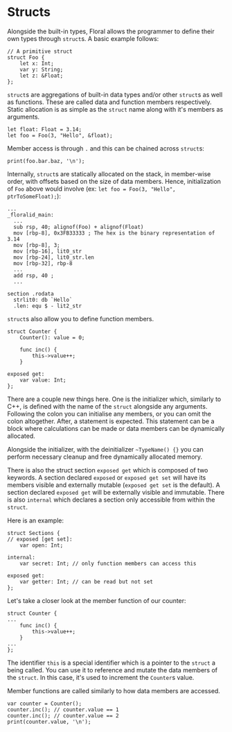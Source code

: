 #  Structs

Alongside the built-in types, Floral allows the programmer to define their own types through `struct`s. A basic example follows:

```
// A primitive struct
struct Foo {
    let x: Int;
    var y: String;
    let z: &Float;
};
```

`struct`s are aggregations of built-in data types and/or other `struct`s as well as functions. These are called data and function members respectively. Static allocation is as simple as the `struct` name along with it's members as arguments.

```
let float: Float = 3.14;
let foo = Foo(3, "Hello", &float);
```

Member access is through `.` and this can be chained across `struct`s:

```
print(foo.bar.baz, '\n');
```

Internally, `struct`s are statically allocated on the stack, in member-wise order, with offsets based on the size of data members. Hence, initialization of `Foo` above would involve (ex: `let foo = Foo(3, "Hello", ptrToSomeFloat);`):

```
...
_floralid_main:
  ...
  sub rsp, 40; alignof(Foo) + alignof(Float)
  mov [rbp-8], 0x3FB33333 ; The hex is the binary representation of 3.14
  mov [rbp-8], 3; 
  mov [rbp-16], lit0_str
  mov [rbp-24], lit0_str.len
  mov [rbp-32], rbp-8
  ...
  add rsp, 40 ;
  ...

section .rodata
  strlit0: db `Hello`
  .len: equ $ - lit2_str
```

`struct`s also allow you to define function members.

```
struct Counter {
    Counter(): value = 0;

    func inc() {
        this->value++;
    }

exposed get:
    var value: Int;
};
```

There are a couple new things here. One is the initializer which, similarly to C++, is defined with the name of the `struct` alongside any arguments. Following the colon you can initialise any members, or you can omit the colon altogether. After, a statement is expected. This statement can be a block where calculations can be made or data members can be dynamically allocated.

Alongside the initializer, with the deinitializer `~TypeName() {}` you can perform necessary cleanup and free dynamically allocated memory.

There is also the struct section `exposed get` which is composed of two keywords. A section declared `exposed` or `exposed get set` will have its members visible and externally mutable (`exposed get set` is the default). A section  declared `exposed get` will be externally visible and immutable. There is also `internal` which declares a section only accessible from within the `struct`.

Here is an example:

```
struct Sections {
// exposed [get set]:
    var open: Int;

internal:
    var secret: Int; // only function members can access this

exposed get:
    var getter: Int; // can be read but not set
};
```

Let's take a closer look at the member function of our counter:

```
struct Counter {
...
    func inc() {
        this->value++;
    }
...
};
```

The identifier `this` is a special identifier which is a pointer to the `struct` a being called. You can use it to reference and mutate the data members of the `struct`. In this case, it's used to increment the `Counter`s value.

Member functions are called similarly to how data members are accessed.

```
var counter = Counter();
counter.inc(); // counter.value == 1
counter.inc(); // counter.value == 2
print(counter.value, '\n');
```

